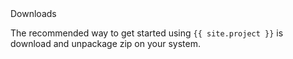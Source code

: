 <div id="download-widget">
    <div class="row-fluid download-widget--container">
        <div class="download-widget--header js-item-dropdown-widget--wrapper">
            <div class="download-widget--title">
Downloads
            </div>
        <div data-download-widget-controls style="display: inline-block"></div>
    </div>
    <div class="download-widget--body">
        <p>The recommended way to get started using <code>{{ site.project }}</code> is download
        and unpackage zip on your system.
        </p>
        <div class="js-download-maven-widget"></div>
        </div>
        <siv class="project-download-zip-widget-template"></div>
    </div>
</div>
